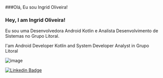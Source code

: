 ###Olá, Eu sou Ingrid Oliveira!
### Hey, I am Ingrid Oliveira!

Eu sou uma Desenvolvedora Android Kotlin e Analista Desenvolvimento de Sistemas no Grupo Litoral.

I'am Android Developer Kotlin and System Developer Analyst in Grupo Litoral


![image](https://user-images.githubusercontent.com/78871436/119386754-5a410f80-bc9e-11eb-991e-9278afe279c6.png)

[![Linkedin Badge](https://img.shields.io/badge/-LinkedIn-blue?style=flat-square&logo=Linkedin&logoColor=white&link=https://www.linkedin.com/in/fagnerpsantos/)](https://www.linkedin.com/in/ingrid-da-silva-oliveira-54b98a80/)

